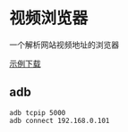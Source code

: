 # 视频浏览器

一个解析网站视频地址的浏览器

[示例下载](https://lucidu.cn/article/jqdkgl)

## adb

```
adb tcpip 5000
adb connect 192.168.0.101


```